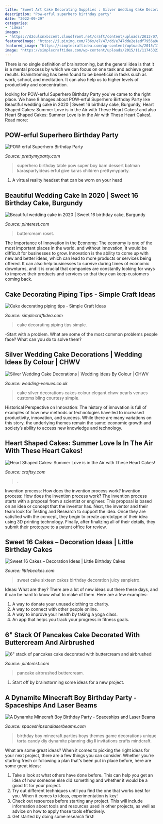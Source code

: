 ```yaml
---
title: "Sweet Art Cake Decorating Supplies : Silver Wedding Cake Decorations"
description: "Pow-erful superhero birthday party"
date: "2022-09-29"
categories:
- "ideas"
images:
- "https://d2culxnxbccemt.cloudfront.net/craft/content/uploads/2013/07/20213332/love.png"
featuredImage: "https://i.pinimg.com/736x/e7/47/dd/e747dde2e1edf7956a9abb84730e775c--stack-of-pancakes-pancake-cake.jpg"
featured_image: "https://simplecraftidea.com/wp-content/uploads/2015/11/11745323_1045128772178867_7368435860878284430_n7.jpg"
image: "https://simplecraftidea.com/wp-content/uploads/2015/11/11745323_1045128772178867_7368435860878284430_n7.jpg"
---
```



There is no single definition of brainstroming, but the general idea is that it is a mental process by which we can focus on one task and achieve great results. Brainstroming has been found to be beneficial in tasks such as work, school, and meditation. It can also help us to higher levels of productivity and concentration.

	

		
looking for POW-erful Superhero Birthday Party you've came to the right place. We have 8 Images about POW-erful Superhero Birthday Party like Beautiful wedding cake in 2020 | Sweet 16 birthday cake, Burgundy, Heart Shaped Cakes: Summer Love is in the Air with These Heart Cakes! and also Heart Shaped Cakes: Summer Love is in the Air with These Heart Cakes!. Read more:
		
    
## POW-erful Superhero Birthday Party

<img loading=lazy src="https://www.prettymyparty.com/wp-content/uploads/2017/04/Superhero-Birthday-Party.jpg" onerror="this.onerror=null;this.src='https://tse4.mm.bing.net/th?id=OIP.lPXE0OoWORi5oVSjCYohhQHaJ9&amp;pid=15.1';" alt="POW-erful Superhero Birthday Party">

_Source: prettymyparty.com_

>superhero birthday table pow super boy bam dessert batman karaspartyideas erful give karas children prettymyparty. 

	

1. A virtual reality headset that can be worn on your head

    
## Beautiful Wedding Cake In 2020 | Sweet 16 Birthday Cake, Burgundy

<img loading=lazy src="https://i.pinimg.com/736x/9c/34/aa/9c34aa96d7cb2abfc1a72e38f4857880.jpg" onerror="this.onerror=null;this.src='https://tse2.mm.bing.net/th?id=OIP.WTM-k61w4JoNkUms97YF7QHaJ4&amp;pid=15.1';" alt="Beautiful wedding cake in 2020 | Sweet 16 birthday cake, Burgundy">

_Source: pinterest.com_

>buttercream roset. 

	

The Importance of Innovation in the Economy:
The economy is one of the most important places in the world, and without innovation, it would be difficult for businesses to grow. Innovation is the ability to come up with new and better ideas, which can lead to more products or services being offered. It can also help businesses to survive during times of economic downturns, and it is crucial that companies are constantly looking for ways to improve their products and services so that they can keep customers coming back.

    
## Cake Decorating Piping Tips - Simple Craft Ideas

<img loading=lazy src="https://simplecraftidea.com/wp-content/uploads/2015/11/11745323_1045128772178867_7368435860878284430_n7.jpg" onerror="this.onerror=null;this.src='https://tse3.mm.bing.net/th?id=OIP.lRzugAbtq_9juu9GRAH7fwHaLG&amp;pid=15.1';" alt="Cake decorating piping tips - Simple Craft Ideas">

_Source: simplecraftidea.com_

>cake decorating piping tips simple. 

	

-Start with a problem. What are some of the most common problems people face? What can you do to solve them? 

    
## Silver Wedding Cake Decorations | Wedding Ideas By Colour | CHWV

<img loading=lazy src="https://www.wedding-venues.co.uk/sites/default/files/Silver-wedding-cake-decorations-Pearls_GoCustomCakesbyB_2.jpg" onerror="this.onerror=null;this.src='https://tse4.mm.bing.net/th?id=OIP.Lk8dRPakM00yY_wfCUY-twHaLH&amp;pid=15.1';" alt="Silver Wedding Cake Decorations | Wedding Ideas By Colour | CHWV">

_Source: wedding-venues.co.uk_

>cake silver decorations cakes colour elegant chwv pearls venues customs bling courtesy simple. 

	

Historical Perspective on Innovation:
The history of innovation is full of examples of how new methods or technologies have led to increased productivity, innovation, and success. While there are many variations on this story, the underlying themes remain the same: economic growth and society’s ability to access new knowledge and technology.

    
## Heart Shaped Cakes: Summer Love Is In The Air With These Heart Cakes!

<img loading=lazy src="https://d2culxnxbccemt.cloudfront.net/craft/content/uploads/2013/07/20213332/love.png" onerror="this.onerror=null;this.src='https://tse1.mm.bing.net/th?id=OIP.vIk3J-N6Go3QinlTDqBFUwHaKs&amp;pid=15.1';" alt="Heart Shaped Cakes: Summer Love is in the Air with These Heart Cakes!">

_Source: craftsy.com_

>. 

	

Invention process: How does the invention process work?
Invention process: How does the invention process work?
The invention process starts with a proposal from a scientist or engineer. This proposal is based on an idea or concept that the inventor has. Next, the inventor and their team look for Testing and Research to support the idea. Once they are satisfied with the concept, they begin to create aprototype of their idea using 3D printing technology. Finally, after finalizing all of their details, they submit their prototype to a patent office for review.

    
## Sweet 16 Cakes – Decoration Ideas | Little Birthday Cakes

<img loading=lazy src="http://www.littlebcakes.com/wp-content/uploads/2014/02/Sweet-Sixteen-Cake-Ideas.jpg" onerror="this.onerror=null;this.src='https://tse2.mm.bing.net/th?id=OIP.fGlxGuFMAJgNDJLE4mPsagHaLq&amp;pid=15.1';" alt="Sweet 16 Cakes – Decoration Ideas | Little Birthday Cakes">

_Source: littlebcakes.com_

>sweet cake sixteen cakes birthday decoration juicy sanpietro. 

	

Ideas: What are they?
There are a lot of new ideas out there these days, and it can be hard to know what to make of them. Here are a few examples:
1. A way to donate your unused clothing to charity.
2. A way to connect with other people online.
3. A way to improve your health by taking a yoga class.
4. An app that helps you track your progress in fitness goals.

    
## 6&quot; Stack Of Pancakes Cake Decorated With Buttercream And Airbrushed

<img loading=lazy src="https://i.pinimg.com/736x/e7/47/dd/e747dde2e1edf7956a9abb84730e775c--stack-of-pancakes-pancake-cake.jpg" onerror="this.onerror=null;this.src='https://tse3.mm.bing.net/th?id=OIP.eTgakCA_Qa-jjCoDMqpZIwHaJ3&amp;pid=15.1';" alt="6&quot; stack of pancakes cake decorated with buttercream and airbrushed">

_Source: pinterest.com_

>pancake airbrushed buttercream. 

	

1. Start off by brainstorming some ideas for a new project.

    
## A Dynamite Minecraft Boy Birthday Party - Spaceships And Laser Beams

<img loading=lazy src="https://spaceshipsandlaserbeams.com/wp-content/uploads/2015/09/boys-minecraft-birthday-party-ideas.jpg" onerror="this.onerror=null;this.src='https://tse4.mm.bing.net/th?id=OIP.Bcr7r0-na_cOhk6R30e-MgHaLH&amp;pid=15.1';" alt="A Dynamite Minecraft Boy Birthday Party - Spaceships and Laser Beams">

_Source: spaceshipsandlaserbeams.com_

>birthday boy minecraft parties boys themes game decorations unique torta candy diy dynamite planning dig ll invitations crafts mindcraft. 

	

What are some great ideas?
When it comes to picking the right ideas for your next project, there are a few things you can consider. Whether you're starting fresh or following a plan that's been put in place before, here are some great ideas:
1. Take a look at what others have done before. This can help you get an idea of how someone else did something and whether it would be a good fit for your project. 
2. Try out different techniques until you find the one that works best for you. When it comes to ideas, experimentation is key! 
3. Check out resources before starting any project. This will include information about tools and resources used in other projects, as well as advice on how to apply those tools effectively. 
4. Get started by doing some research first!

